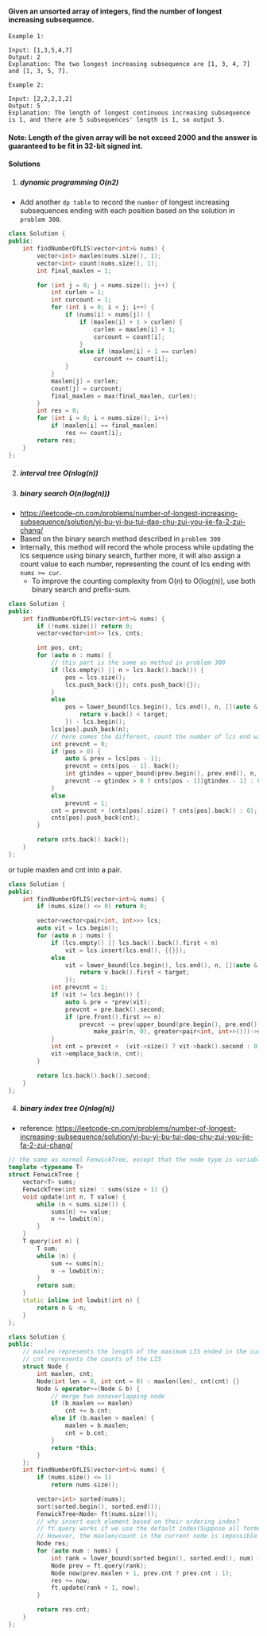 #### Given an unsorted array of integers, find the number of longest increasing subsequence.

```
Example 1:

Input: [1,3,5,4,7]
Output: 2
Explanation: The two longest increasing subsequence are [1, 3, 4, 7] and [1, 3, 5, 7].

Example 2:

Input: [2,2,2,2,2]
Output: 5
Explanation: The length of longest continuous increasing subsequence is 1, and there are 5 subsequences' length is 1, so output 5.
```

#### Note: Length of the given array will be not exceed 2000 and the answer is guaranteed to be fit in 32-bit signed int. 


#### Solutions

1. ##### dynamic programming O(n2)

- Add another `dp table` to record the `number` of longest increasing subsequences ending with each position based on the solution in `problem 300`.

```c++
class Solution {
public:
    int findNumberOfLIS(vector<int>& nums) {
        vector<int> maxlen(nums.size(), 1);
        vector<int> count(nums.size(), 1);
        int final_maxlen = 1;

        for (int j = 0; j < nums.size(); j++) {
            int curlen = 1;
            int curcount = 1;
            for (int i = 0; i < j; i++) {
                if (nums[i] < nums[j]) {
                    if (maxlen[i] + 1 > curlen) {
                        curlen = maxlen[i] + 1;
                        curcount = count[i];
                    }
                    else if (maxlen[i] + 1 == curlen)
                        curcount += count[i];
                }
            }
            maxlen[j] = curlen;
            count[j] = curcount;
            final_maxlen = max(final_maxlen, curlen);
        }
        int res = 0;
        for (int i = 0; i < nums.size(); i++)
            if (maxlen[i] == final_maxlen)
                res += count[i];
        return res;
    }
};
```

2. ##### interval tree O(nlog(n))

3. ##### binary search O(n(log(n)))

- https://leetcode-cn.com/problems/number-of-longest-increasing-subsequence/solution/yi-bu-yi-bu-tui-dao-chu-zui-you-jie-fa-2-zui-chang/
- Based on the binary search method described in `problem 300`
- Internally, this method will record the whole process while updating the lcs sequence using binary search, further more, it will also assign a count value to each number, representing the count of lcs ending with `nums >= cur`.
    - To improve the counting complexity from O(n) to O(log(n)), use both binary search and prefix-sum.

```c++
class Solution {
public:
    int findNumberOfLIS(vector<int>& nums) {
        if (!nums.size()) return 0;
        vector<vector<int>> lcs, cnts;

        int pos, cnt;
        for (auto n : nums) {
            // this part is the same as method in problem 300
            if (lcs.empty() || n > lcs.back().back()) {
                pos = lcs.size();
                lcs.push_back({}); cnts.push_back({});
            }
            else
                pos = lower_bound(lcs.begin(), lcs.end(), n, [](auto & v, auto target) {
                    return v.back() < target;
                }) - lcs.begin();
            lcs[pos].push_back(n);
            // here comes the different, count the number of lcs end with `num >= cur`
            int prevcnt = 0;
            if (pos > 0) {
                auto & prev = lcs[pos - 1];
                prevcnt = cnts[pos - 1]. back();
                int gtindex = upper_bound(prev.begin(), prev.end(), n, greater<int>()) - prev.begin();
                prevcnt -= gtindex > 0 ? cnts[pos - 1][gtindex - 1] : 0;
            }
            else
                prevcnt = 1;
            cnt = prevcnt + (cnts[pos].size() ? cnts[pos].back() : 0); 
            cnts[pos].push_back(cnt);
        }

        return cnts.back().back();
    }
};
```


or tuple maxlen and cnt into a pair.


```c++
class Solution {
public:
    int findNumberOfLIS(vector<int>& nums) {
        if (nums.size() <= 0) return 0;

        vector<vector<pair<int, int>>> lcs;
        auto vit = lcs.begin();
        for (auto n : nums) {
            if (lcs.empty() || lcs.back().back().first < n)
                vit = lcs.insert(lcs.end(), {{}});
            else
                vit = lower_bound(lcs.begin(), lcs.end(), n, [](auto & v, int target) {
                    return v.back().first < target;
                });
            int prevcnt = 1;
            if (vit != lcs.begin()) {
                auto & pre = *prev(vit);
                prevcnt = pre.back().second;
                if (pre.front().first >= n)
                    prevcnt -= prev(upper_bound(pre.begin(), pre.end(), 
                        make_pair(n, 0), greater<pair<int, int>>()))->second;
            }
            int cnt = prevcnt +  (vit->size() ? vit->back().second : 0);
            vit->emplace_back(n, cnt);
        }

        return lcs.back().back().second;
    }
};
```

4. ##### binary index tree O(nlog(n))

- reference: https://leetcode-cn.com/problems/number-of-longest-increasing-subsequence/solution/yi-bu-yi-bu-tui-dao-chu-zui-you-jie-fa-2-zui-chang/

```c++
// the same as normal FenwickTree, except that the node type is variable
template <typename T>
struct FenwickTree {
    vector<T> sums;
    FenwickTree(int size) : sums(size + 1) {}
    void update(int n, T value) {
        while (n < sums.size()) {
            sums[n] += value;
            n += lowbit(n);
        }
    }
    T query(int n) {
        T sum;
        while (n) {
            sum += sums[n];
            n -= lowbit(n);
        }
        return sum;
    }
    static inline int lowbit(int n) {
        return n & -n;
    }
};

class Solution {
public:
    // maxlen represents the length of the maximum LIS ended in the current number
    // cnt represents the counts of the LIS
    struct Node {
        int maxlen, cnt;
        Node(int len = 0, int cnt = 0) : maxlen(len), cnt(cnt) {}
        Node & operator+=(Node & b) {
            // merge two nonoverlapping node
            if (b.maxlen == maxlen)
                cnt += b.cnt;
            else if (b.maxlen > maxlen) {
                maxlen = b.maxlen;
                cnt = b.cnt;
            }
            return *this;
        }
    };
    int findNumberOfLIS(vector<int>& nums) {
        if (nums.size() <= 1)
            return nums.size();

        vector<int> sorted(nums);
        sort(sorted.begin(), sorted.end());
        FenwickTree<Node> ft(nums.size());
        // why insert each element based on their ordering index?
        // ft.query works if we use the default index(Suppose all former node are correctly calculated).
        // However, the maxlen/count in the current node is impossible to be determined, only if the query results are based on nodes with values smaller than self, the maxlen can be easily calculated by `premaxlen + 1`.
        Node res;
        for (auto num : nums) {
            int rank = lower_bound(sorted.begin(), sorted.end(), num) - sorted.begin();
            Node prev = ft.query(rank);
            Node now(prev.maxlen + 1, prev.cnt ? prev.cnt : 1);
            res += now;
            ft.update(rank + 1, now);
        }

        return res.cnt;
    }
};
```